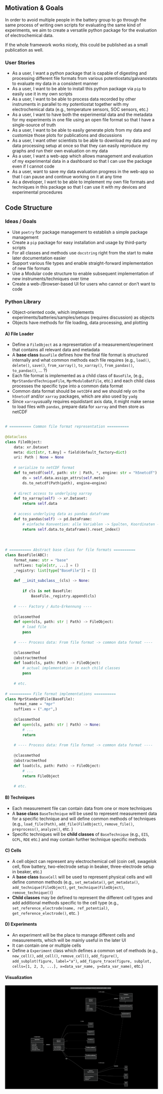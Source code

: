 ## Motivation & Goals

In order to avoid multiple people in the battery group to go through the same process of writing own scripts for evaluating the same kind of experiments, we aim to create a versatile python package for the evaluation of electrochemical data.

If the whole framework works nicely, this could be published as a small publication as well. 

### User Stories

- As a user, I want a python package that is capable of digesting and processing different file formats from various potentiostats/galvanostats to evaluate my data in a consistent manner
- As a user, I want to be able to install this python package via `pip` to easily use it in my own scripts
- As a user, I want to be able to process data recorded by other instruments in parallel to my potentiostat together with my electrochemical data (e.g., temperature sensors, SOC sensors, etc.)
- As a user, I want to have both the experimental data and the metadata for my experiments in one file using an open file format so that I have a single-source of truth 
- As a user, I want to be able to easily generate plots from my data and customize those plots for publications and discussions
- As a user, I want other scientists to be able to download my data and my data processing setup at once so that they can easily reproduce my graphs and run their own evaluation on my data
- As a user, I want a web-app which allows management and evaluation of my experimental data in a dashboard so that I can use the package even if I cannot code
- As a user, want to save my data evaluation progress in the web-app so that I can pause and continue working on it at any time
- As a developer, I want to be able to implement my own file formats and techniques in this package so that I can use it with my devices and experimental procedures

## Code Structure

### Ideas / Goals

- Use `poetry` for package management to establish a simple package management
- Create a `pip` package for easy installation and usage by third-party scripts
- For all classes and methods use `docstring` right from the start to make later documentation easier
- Support various file types and enable straight-forward implementation of new file formats
- Use a Modular code structure to enable subsequent implementation of new instruments/techniques over time
- Create a web-/Browser-based UI for users who cannot or don't want to code
### Python Library 

- Object-oriented code, which implements experiments/batteries/samples/setups (requires discussion) as objects 
- Objects have methods for file loading, data processing, and plotting
#### A) File Loader

- Define a `FileObject` as a representation of a measurement/experiment that contains all relevant data and metadata
- A **base class** `BaseFile` defines how the final file format is structured internally and what common methods each file requires (e.g., `load()`, `delete()`, `save()`, `from_xarray()`, `to_xarray()`, `from_pandas()`, `to_pandas()`, ... ?)
- Each file format is implemented as a child class of `BaseFile`,  (e.g., `MprStandardTechniqueFile`, `MprModuloBatFile`, etc.) and each child class processes the specific type into a common data format
- Common data format should be `netCDF4` and we should rely on the `h5netcdf` and/or `xarray` packages, which are also used by `yadg`
- Since `xarray`usually requires equidistant axis data, it might make sense to load files with `pandas`, prepare data for `xarray` and then store as netCDF


```python

# ========== Common file format representation ==========

@dataclass
class FileObject:
    data: xr.Dataset
    meta: dict[str, t.Any] = field(default_factory=dict)
    uri: Path | None = None

    # serialize to netCDF format
    def to_netcdf(self, path: str | Path, *, engine: str = "h5netcdf") -> None:
        ds = self.data.assign_attrs(self.meta)
        ds.to_netcdf(Path(path), engine=engine)

    # direct access to underlying xarray
    def to_xarray(self) -> xr.Dataset:
        return self.data

	# access underlying data as pandas dataframe
    def to_pandas(self) -> pd.DataFrame:
        # einfache Konvention: alle Variablen -> Spalten, Koordinaten -> Index
        return self.data.to_dataframe().reset_index()



# ========== Abstract base class for file formats ==========
class BaseFile(ABC):
    format_name: str = "base"
    suffixes: tuple[str, ...] = ()
    _registry: list[type["BaseFile"]] = []

    def __init_subclass__(cls) -> None:

        if cls is not BaseFile:
            BaseFile._registry.append(cls)

    # ---- Factory / Auto-Erkennung ----

    @classmethod
    def open(cls, path: str | Path) -> FileObject:
	    # load file
	    pass

    # ---- Process data: From file format -> common data format ----

    @classmethod
    @abstractmethod
    def load(cls, path: Path) -> FileObject:
	    # actual implementation in each child classes
	    pass

	# etc.
	
# ========== File format implementations ==========
class MprStandardFile(BaseFile):
    format_name = "mpr"
    suffixes = (".mpr",)

    @classmethod
    def open(cls, path: str | Path) -> None:
	    # ...
	    return 

    # ---- Process data: From file format -> common data format ----

    @classmethod
    @abstractmethod
    def load(cls, path: Path) -> FileObject:
	    # ...
	    return FileObject

	# etc.
```

#### B) Techniques

- Each measurement file can contain data from one or more techniques
- A **base class** `BaseTechnique` will be used to represent measurement data for a specific technique and will define common methods of techniques (e.g., `load_file(Path)`, `add_file(FileObject)`, `remove_file()`, `preprocess()`, `analyze()`, etc. )
- Specific techniques will be **child classes** of `BaseTechnique` (e.g., `EIS`, `GCPL`, `RDE` etc.) and may contain further technique specific methods

#### C) Cells

- A cell object can represent any electrochemical cell (coin cell, swagelok cell, flow battery, two-electrode setup in beaker, three-electrode setup in beaker, etc.)
- A **base class** `BaseCell` will be used to represent physical cells and will define common methods (e.g., `set_metadata()`, `get_metadata()`, `add_technique(FileObject)`, `get_technique(FileObject)`, `remove_technique()`)
- **Child classes** may be defined to represent the different cell types and add additional methods specific to the cell type (e.g., `set_reference_electrode(name, ref_potential)`, `get_reference_electrode()`, etc. )

#### D) Experiments

- An experiment will be the place to manage different cells and measurements, which will be mainly useful in the later UI
- It can contain one or multiple cells
- Define a `Experiment` class which defines a common set of methods (e.g., `new_cell()`, `add_cell()`, `remove_cell()`,  `add_figure()`, `add_subplot(figure, label="a")`, `add_figure_trace(figure, subplot, cells=[1, 2, 3, ...], x=data_var_name, y=data_var_name)`, etc.)

#### Visualization

![Overview of the dependencies](figures/mermaid-diagram-2025-09-18-135458.png)
